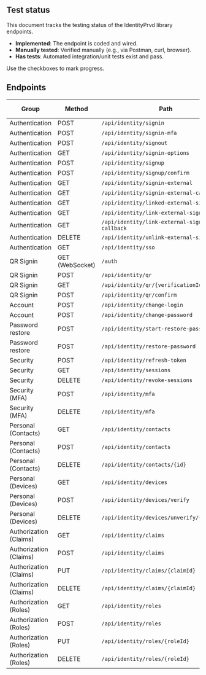 ## Test status

This document tracks the testing status of the IdentityPrvd library endpoints.

- **Implemented**: The endpoint is coded and wired.
- **Manually tested**: Verified manually (e.g., via Postman, curl, browser).
- **Has tests**: Automated integration/unit tests exist and pass.

Use the checkboxes to mark progress.

## Endpoints

| Group | Method | Path | Implemented | Manually tested | Has tests |
|---|---|---|---|---|---|
| Authentication | POST | `/api/identity/signin` | [✅] | [✅] | [❌] |
| Authentication | POST | `/api/identity/signin-mfa` | [✅] | [✅] | [❌] |
| Authentication | POST | `/api/identity/signout` | [✅] | [✅] | [❌] |
| Authentication | GET | `/api/identity/signin-options` | [✅] | [✅] | [❌] |
| Authentication | POST | `/api/identity/signup` | [✅] | [✅] | [❌] |
| Authentication | POST | `/api/identity/signup/confirm` | [✅] | [✅] | [❌] |
| Authentication | GET | `/api/identity/signin-external` | [✅] | [❌] | [❌] |
| Authentication | GET | `/api/identity/signin-external-callback` | [✅] | [❌] | [❌] |
| Authentication | GET | `/api/identity/linked-external-signin` | [✅] | [❌] | [❌] |
| Authentication | GET | `/api/identity/link-external-signin` | [✅] | [❌] | [❌] |
| Authentication | GET | `/api/identity/link-external-signin-callback` | [✅] | [❌] | [❌] |
| Authentication | DELETE | `/api/identity/unlink-external-signin` | [✅] | [❌] | [❌] |
| Authentication | GET | `/api/identity/sso` | [✅] | [✅] | [❌] |
| QR Signin | GET (WebSocket) | `/auth` | [✅] | [❌] | [❌] |
| QR Signin | POST | `/api/identity/qr` | [✅] | [❌] | [❌] |
| QR Signin | GET | `/api/identity/qr/{verificationId}` | [✅] | [❌] | [❌] |
| QR Signin | POST | `/api/identity/qr/confirm` | [✅] | [❌] | [❌] |
| Account | POST | `/api/identity/change-login` | [✅] | [❌] | [❌] |
| Account | POST | `/api/identity/change-password` | [✅] | [❌] | [❌] |
| Password restore | POST | `/api/identity/start-restore-password` | [✅] | [❌] | [❌] |
| Password restore | POST | `/api/identity/restore-password` | [✅] | [❌] | [❌] |
| Security | POST | `/api/identity/refresh-token` | [✅] | [❌] | [❌] |
| Security | GET | `/api/identity/sessions` | [✅] | [✅] | [❌] |
| Security | DELETE | `/api/identity/revoke-sessions` | [✅] | [✅] | [❌] |
| Security (MFA) | POST | `/api/identity/mfa` | [✅] | [✅] | [❌] |
| Security (MFA) | DELETE | `/api/identity/mfa` | [✅] | [✅] | [❌] |
| Personal (Contacts) | GET | `/api/identity/contacts` | [✅] | [❌] | [❌] |
| Personal (Contacts) | POST | `/api/identity/contacts` | [✅] | [❌] | [❌] |
| Personal (Contacts) | DELETE | `/api/identity/contacts/{id}` | [✅] | [❌] | [❌] |
| Personal (Devices) | GET | `/api/identity/devices` | [✅] | [❌] | [❌] |
| Personal (Devices) | POST | `/api/identity/devices/verify` | [✅] | [❌] | [❌] |
| Personal (Devices) | DELETE | `/api/identity/devices/unverify/{deviceId}` | [✅] | [❌] | [❌] |
| Authorization (Claims) | GET | `/api/identity/claims` | [✅] | [❌] | [❌] |
| Authorization (Claims) | POST | `/api/identity/claims` | [✅] | [❌] | [❌] |
| Authorization (Claims) | PUT | `/api/identity/claims/{claimId}` | [✅] | [❌] | [❌] |
| Authorization (Claims) | DELETE | `/api/identity/claims/{claimId}` | [✅] | [❌] | [❌] |
| Authorization (Roles) | GET | `/api/identity/roles` | [✅] | [❌] | [❌] |
| Authorization (Roles) | POST | `/api/identity/roles` | [✅] | [❌] | [❌] |
| Authorization (Roles) | PUT | `/api/identity/roles/{roleId}` | [✅] | [❌] | [❌] |
| Authorization (Roles) | DELETE | `/api/identity/roles/{roleId}` | [✅] | [❌] | [❌] |


